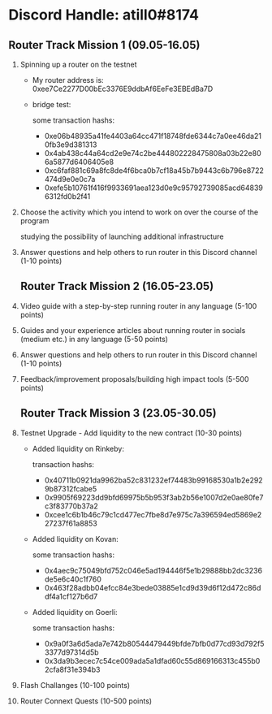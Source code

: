 # Discord Handle: atill0#8174
## Router Track Mission 1 (09.05-16.05)

1) Spinning up a router on the testnet

    - My router address is: 0xee7Ce2277D00bEc3376E9ddbAf6EeFe3EBEdBa7D

    - bridge test:

       some transaction hashs:
        - 0xe06b48935a41fe4403a64cc471f18748fde6344c7a0ee46da210fb3e9d381313
        - 0x4ab438c44a64cd2e9e74c2be444802228475808a03b22e806a5877d6406405e8
        - 0xc6faf881c69a8fc8de4f6bca0b7cf18a45b7b9443c6b796e8722474d9e0e0c7a
        - 0xefe5b10761f416f9933691aea123d0e9c95792739085acd648396312fd0b2f41
  
2) Choose the activity which you intend to work on over the course of the program

     studying the possibility of launching additional infrastructure

3) Answer questions and help others to run router in this Discord channel (1-10 points)

      ## Router Track Mission 2 (16.05-23.05)

1) Video guide with a step-by-step running router in any language (5-100 points)

2) Guides and your experience articles about running router in socials (medium etc.) in any language (5-50 points)

3) Answer questions and help others to run router in this Discord channel (1-10 points)

4) Feedback/improvement proposals/building high impact tools (5-500 points)

      ## Router Track Mission 3 (23.05-30.05)

1) Testnet Upgrade - Add liquidity to the new contract (10-30 points)

      - Added liquidity on Rinkeby: 

        transaction hashs:    

        - 0x40711b0921da9962ba52c831232ef74483b99168530a1b2e2929b87312fcabe5
        - 0x9905f69223dd9bfd69975b5b953f3ab2b56e1007d2e0ae80fe7c3f83770b37a2
        - 0xcee1c6b1b46c79c1cd477ec7fbe8d7e975c7a396594ed5869e227237f61a8853

    - Added liquidity on Kovan: 

       some transaction hashs:    

        - 0x4aec9c75049bfd752c046e5ad194446f5e1b29888bb2dc3236de5e6c40c1f760
        - 0x463f28adbb04efcc84e3bede03885e1cd9d39d6f12d472c86ddf4a1cf127b6d7

    - Added liquidity on Goerli: 

       some transaction hashs:    

        - 0x9a0f3a6d5ada7e742b80544479449bfde7bfb0d77cd93d792f53377d97314d5b
        - 0x3da9b3ecec7c54ce009ada5a1dfad60c55d869166313c455b02cfa8f31e394b3

2) Flash Challanges (10-100 points)

3) Router Connext Quests (10-500 points)
